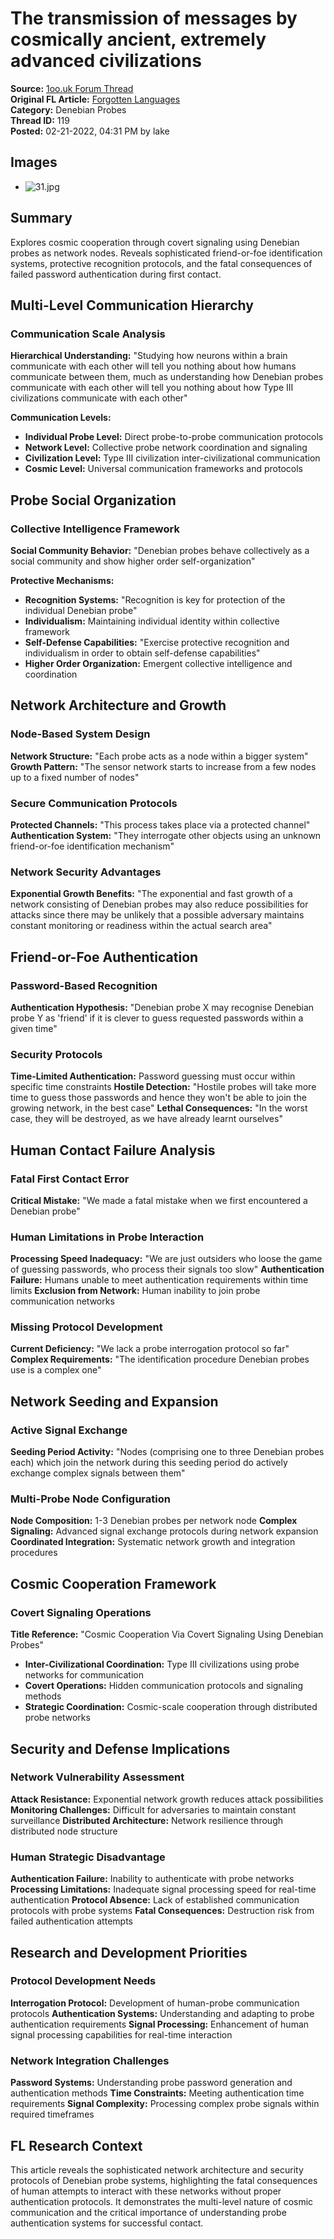 # The transmission of messages by cosmically ancient, extremely advanced civilizations

**Source:** [1oo.uk Forum Thread](https://1oo.uk/showthread.php?tid=119)  
**Original FL Article:** [Forgotten Languages](https://forgottenlanguages-full.forgottenlanguages.org/2016/04/the-transmission-of-messages-by.html)  
**Category:** Denebian Probes  
**Thread ID:** 119  
**Posted:** 02-21-2022, 04:31 PM by lake  

## Images
- ![31.jpg](/images/fl-articles/denebian-probes/31.jpg)

## Summary
Explores cosmic cooperation through covert signaling using Denebian probes as network nodes. Reveals sophisticated friend-or-foe identification systems, protective recognition protocols, and the fatal consequences of failed password authentication during first contact.

## Multi-Level Communication Hierarchy

### Communication Scale Analysis
**Hierarchical Understanding:** "Studying how neurons within a brain communicate with each other will tell you nothing about how humans communicate between them, much as understanding how Denebian probes communicate with each other will tell you nothing about how Type III civilizations communicate with each other"

**Communication Levels:**
- **Individual Probe Level:** Direct probe-to-probe communication protocols
- **Network Level:** Collective probe network coordination and signaling
- **Civilization Level:** Type III civilization inter-civilizational communication
- **Cosmic Level:** Universal communication frameworks and protocols

## Probe Social Organization

### Collective Intelligence Framework
**Social Community Behavior:** "Denebian probes behave collectively as a social community and show higher order self-organization"

**Protective Mechanisms:**
- **Recognition Systems:** "Recognition is key for protection of the individual Denebian probe"
- **Individualism:** Maintaining individual identity within collective framework
- **Self-Defense Capabilities:** "Exercise protective recognition and individualism in order to obtain self-defense capabilities"
- **Higher Order Organization:** Emergent collective intelligence and coordination

## Network Architecture and Growth

### Node-Based System Design
**Network Structure:** "Each probe acts as a node within a bigger system"
**Growth Pattern:** "The sensor network starts to increase from a few nodes up to a fixed number of nodes"

### Secure Communication Protocols
**Protected Channels:** "This process takes place via a protected channel"
**Authentication System:** "They interrogate other objects using an unknown friend-or-foe identification mechanism"

### Network Security Advantages
**Exponential Growth Benefits:** "The exponential and fast growth of a network consisting of Denebian probes may also reduce possibilities for attacks since there may be unlikely that a possible adversary maintains constant monitoring or readiness within the actual search area"

## Friend-or-Foe Authentication

### Password-Based Recognition
**Authentication Hypothesis:** "Denebian probe X may recognise Denebian probe Y as 'friend' if it is clever to guess requested passwords within a given time"

### Security Protocols
**Time-Limited Authentication:** Password guessing must occur within specific time constraints
**Hostile Detection:** "Hostile probes will take more time to guess those passwords and hence they won't be able to join the growing network, in the best case"
**Lethal Consequences:** "In the worst case, they will be destroyed, as we have already learnt ourselves"

## Human Contact Failure Analysis

### Fatal First Contact Error
**Critical Mistake:** "We made a fatal mistake when we first encountered a Denebian probe"

### Human Limitations in Probe Interaction
**Processing Speed Inadequacy:** "We are just outsiders who loose the game of guessing passwords, who process their signals too slow"
**Authentication Failure:** Humans unable to meet authentication requirements within time limits
**Exclusion from Network:** Human inability to join probe communication networks

### Missing Protocol Development
**Current Deficiency:** "We lack a probe interrogation protocol so far"
**Complex Requirements:** "The identification procedure Denebian probes use is a complex one"

## Network Seeding and Expansion

### Active Signal Exchange
**Seeding Period Activity:** "Nodes (comprising one to three Denebian probes each) which join the network during this seeding period do actively exchange complex signals between them"

### Multi-Probe Node Configuration
**Node Composition:** 1-3 Denebian probes per network node
**Complex Signaling:** Advanced signal exchange protocols during network expansion
**Coordinated Integration:** Systematic network growth and integration procedures

## Cosmic Cooperation Framework

### Covert Signaling Operations
**Title Reference:** "Cosmic Cooperation Via Covert Signaling Using Denebian Probes"
- **Inter-Civilizational Coordination:** Type III civilizations using probe networks for communication
- **Covert Operations:** Hidden communication protocols and signaling methods
- **Strategic Coordination:** Cosmic-scale cooperation through distributed probe networks

## Security and Defense Implications

### Network Vulnerability Assessment
**Attack Resistance:** Exponential network growth reduces attack possibilities
**Monitoring Challenges:** Difficult for adversaries to maintain constant surveillance
**Distributed Architecture:** Network resilience through distributed node structure

### Human Strategic Disadvantage
**Authentication Failure:** Inability to authenticate with probe networks
**Processing Limitations:** Inadequate signal processing speed for real-time authentication
**Protocol Absence:** Lack of established communication protocols with probe systems
**Fatal Consequences:** Destruction risk from failed authentication attempts

## Research and Development Priorities

### Protocol Development Needs
**Interrogation Protocol:** Development of human-probe communication protocols
**Authentication Systems:** Understanding and adapting to probe authentication requirements
**Signal Processing:** Enhancement of human signal processing capabilities for real-time interaction

### Network Integration Challenges
**Password Systems:** Understanding probe password generation and authentication methods
**Time Constraints:** Meeting authentication time requirements
**Signal Complexity:** Processing complex probe signals within required timeframes

## FL Research Context
This article reveals the sophisticated network architecture and security protocols of Denebian probe systems, highlighting the fatal consequences of human attempts to interact with these networks without proper authentication protocols. It demonstrates the multi-level nature of cosmic communication and the critical importance of understanding probe authentication systems for successful contact.
